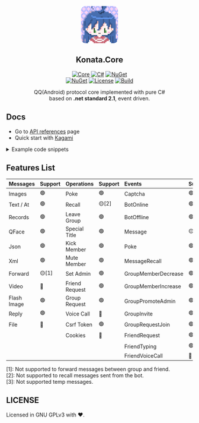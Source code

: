 <div align="center">

<img width="100" src="Resources/konata_icon_512_round64.png">

## Konata.Core

[![Core](https://img.shields.io/badge/Konata-Core-blue)](#)
[![C#](https://img.shields.io/badge/.NET-Standard%202.1-blue)](#)
[![NuGet](https://img.shields.io/nuget/v/Konata.Core)](https://www.nuget.org/packages/Konata.Core)  
[![NuGet](https://img.shields.io/nuget/dt/Konata.Core)](https://www.nuget.org/packages/Konata.Core)
[![License](https://img.shields.io/static/v1?label=LICENSE&message=GNU%20GPLv3&color=lightrey)](./blob/main/LICENSE)
[![Build](https://github.com/KonataDev/Konata.Core/actions/workflows/build.yml/badge.svg?branch=master)](./actions/workflows/build.yml)

QQ(Android) protocol core implemented with pure C#  
based on **.net standard 2.1**, event driven.
</div>

## Docs
- Go to [API references](https://github.com/KonataDev/Konata.Core/wiki) page
- Quick start with [Kagami](https://github.com/KonataDev/Kagami)

<details>
<summary>Example code snippets</summary>

```C#
// Create a bot instance
var bot = BotFather.Create(config, device, keystore);
{
    // Handle the captcha
    bot.OnCaptcha += (bot, e) =>
    {
        if(e.Type == CaptchaType.Slider)
        {
            Console.WriteLine(e.SliderUrl); 
            bot.SubmitSliderTicket(Console.ReadLine());
        }
        else if(e.Type == CaptchaType.Sms)
        {
            Console.WriteLine(e.Phone); 
            bot.SubmitSmsCode(Console.ReadLine());
        }
    };

    // Print the log
    bot.OnLog += (_, e) 
        => Console.WriteLine(e.EventMessage);

    // Handle group messages
    bot.OnGroupMessage += (_, e) 
        => Console.WriteLine(e.Message); 
    
    // Handle friend messages
    bot.OnFriendMessage += (_, e) 
        => Console.WriteLine(e.Message);
    
    // ... More handlers
}

// Do login
if(!await bot.Login())
{
    Console.WriteLine("Login failed");
    return;
}

Console.WriteLine("We got online!");
```

</details>

## Features List
| Messages    | Support | Operations     | Support | Events              | Support |
|:------------|:--------|:---------------|:--------|:--------------------|:--------|
| Images      | 🟢      | Poke           | 🟢      | Captcha             | 🟢      |
| Text / At   | 🟢      | Recall         | 🟡[2]   | BotOnline           | 🟢      |
| Records     | 🟢      | Leave Group    | 🟢      | BotOffline          | 🟢      |
| QFace       | 🟢      | Special Title  | 🟢      | Message             | 🟡[3]   |
| Json        | 🟢      | Kick Member    | 🟢      | Poke                | 🟢      |
| Xml         | 🟢      | Mute Member    | 🟢      | MessageRecall       | 🟢      |
| Forward     | 🟡[1]   | Set Admin      | 🟢      | GroupMemberDecrease | 🟢      |
| Video       | 🔴      | Friend Request | 🟢      | GroupMemberIncrease | 🟢      |
| Flash Image | 🟢      | Group Request  | 🟢      | GroupPromoteAdmin   | 🟢      |
| Reply       | 🟢      | Voice Call     | 🔴      | GroupInvite         | 🟢      |
| File        | 🔴      | Csrf Token     | 🟢      | GroupRequestJoin    | 🟢      |
|             |         | Cookies        | 🔴      | FriendRequest       | 🟢      |
|             |         |                |         | FriendTyping        | 🟢      |
|             |         |                |         | FriendVoiceCall     | 🔴      |

[1]: Not supported to forward messages between group and friend.  
[2]: Not supported to recall messages sent from the bot.  
[3]: Not supported temp messages.

## LICENSE
Licensed in GNU GPLv3 with ❤.
